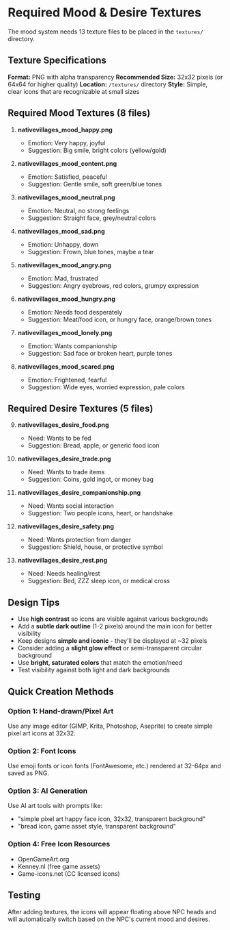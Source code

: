 # Required Mood & Desire Textures

The mood system needs 13 texture files to be placed in the `textures/` directory.

## Texture Specifications

**Format:** PNG with alpha transparency
**Recommended Size:** 32x32 pixels (or 64x64 for higher quality)
**Location:** `/textures/` directory
**Style:** Simple, clear icons that are recognizable at small sizes

## Required Mood Textures (8 files)

1. **nativevillages_mood_happy.png**
   - Emotion: Very happy, joyful
   - Suggestion: Big smile, bright colors (yellow/gold)

2. **nativevillages_mood_content.png**
   - Emotion: Satisfied, peaceful
   - Suggestion: Gentle smile, soft green/blue tones

3. **nativevillages_mood_neutral.png**
   - Emotion: Neutral, no strong feelings
   - Suggestion: Straight face, grey/neutral colors

4. **nativevillages_mood_sad.png**
   - Emotion: Unhappy, down
   - Suggestion: Frown, blue tones, maybe a tear

5. **nativevillages_mood_angry.png**
   - Emotion: Mad, frustrated
   - Suggestion: Angry eyebrows, red colors, grumpy expression

6. **nativevillages_mood_hungry.png**
   - Emotion: Needs food desperately
   - Suggestion: Meat/food icon, or hungry face, orange/brown tones

7. **nativevillages_mood_lonely.png**
   - Emotion: Wants companionship
   - Suggestion: Sad face or broken heart, purple tones

8. **nativevillages_mood_scared.png**
   - Emotion: Frightened, fearful
   - Suggestion: Wide eyes, worried expression, pale colors

## Required Desire Textures (5 files)

9. **nativevillages_desire_food.png**
   - Need: Wants to be fed
   - Suggestion: Bread, apple, or generic food icon

10. **nativevillages_desire_trade.png**
    - Need: Wants to trade items
    - Suggestion: Coins, gold ingot, or money bag

11. **nativevillages_desire_companionship.png**
    - Need: Wants social interaction
    - Suggestion: Two people icons, heart, or handshake

12. **nativevillages_desire_safety.png**
    - Need: Wants protection from danger
    - Suggestion: Shield, house, or protective symbol

13. **nativevillages_desire_rest.png**
    - Need: Needs healing/rest
    - Suggestion: Bed, ZZZ sleep icon, or medical cross

## Design Tips

- Use **high contrast** so icons are visible against various backgrounds
- Add a **subtle dark outline** (1-2 pixels) around the main icon for better visibility
- Keep designs **simple and iconic** - they'll be displayed at ~32 pixels
- Consider adding a **slight glow effect** or semi-transparent circular background
- Use **bright, saturated colors** that match the emotion/need
- Test visibility against both light and dark backgrounds

## Quick Creation Methods

### Option 1: Hand-drawn/Pixel Art
Use any image editor (GIMP, Krita, Photoshop, Aseprite) to create simple pixel art icons at 32x32.

### Option 2: Font Icons
Use emoji fonts or icon fonts (FontAwesome, etc.) rendered at 32-64px and saved as PNG.

### Option 3: AI Generation
Use AI art tools with prompts like:
- "simple pixel art happy face icon, 32x32, transparent background"
- "bread icon, game asset style, transparent background"

### Option 4: Free Icon Resources
- OpenGameArt.org
- Kenney.nl (free game assets)
- Game-icons.net (CC licensed icons)

## Testing

After adding textures, the icons will appear floating above NPC heads and will automatically switch based on the NPC's current mood and desires.
